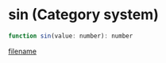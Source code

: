 # sin (Category system)

```js
function sin(value: number): number
```

[filename](sin_m.md ':include')